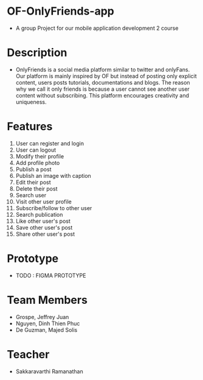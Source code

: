 # OF-OnlyFriends-app
- A group Project for our mobile application development 2 course

 # Description
- OnlyFriends is a social media platform similar to twitter and onlyFans. Our platform is mainly inspired by OF but instead of posting only explicit content, users posts tutorials, documentations and blogs. The reason why we call it only friends is because a user cannot see another user content without subscribing. This platform encourages creativity and uniqueness.


# Features
1. User can register and login
2. User can logout
3. Modify their profile
4. Add profile photo
5. Publish a post
6. Publish an image with caption
7. Edit their post
8. Delete their post
9. Search user
10. Visit other user profile
11. Subscribe/follow to other user
12. Search publication
13. Like other user's post
14. Save other user's post
15. Share other user's post

# Prototype
- TODO : FIGMA PROTOTYPE


# Team Members
- Grospe, Jeffrey Juan
- Nguyen, Dinh Thien Phuc
- De Guzman, Majed Solis

# Teacher
- Sakkaravarthi Ramanathan
